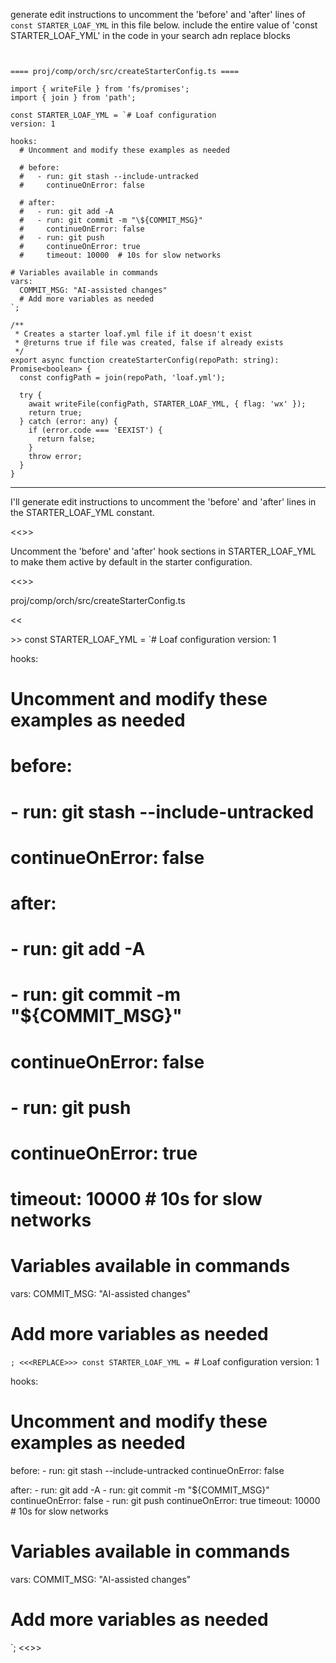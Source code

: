 generate edit instructions to uncomment the 'before' and 'after' lines of `const STARTER_LOAF_YML` in this file below.  include the entire value of 'const STARTER_LOAF_YML' in the code in your search adn replace blocks


```


==== proj/comp/orch/src/createStarterConfig.ts ====

import { writeFile } from 'fs/promises';
import { join } from 'path';

const STARTER_LOAF_YML = `# Loaf configuration
version: 1

hooks:
  # Uncomment and modify these examples as needed
  
  # before:
  #   - run: git stash --include-untracked
  #     continueOnError: false
  
  # after:
  #   - run: git add -A
  #   - run: git commit -m "\${COMMIT_MSG}"
  #     continueOnError: false
  #   - run: git push
  #     continueOnError: true
  #     timeout: 10000  # 10s for slow networks

# Variables available in commands
vars:
  COMMIT_MSG: "AI-assisted changes"
  # Add more variables as needed
`;

/**
 * Creates a starter loaf.yml file if it doesn't exist
 * @returns true if file was created, false if already exists
 */
export async function createStarterConfig(repoPath: string): Promise<boolean> {
  const configPath = join(repoPath, 'loaf.yml');
  
  try {
    await writeFile(configPath, STARTER_LOAF_YML, { flag: 'wx' });
    return true;
  } catch (error: any) {
    if (error.code === 'EEXIST') {
      return false;
    }
    throw error;
  }
}
```


-----



I'll generate edit instructions to uncomment the 'before' and 'after' lines in the STARTER_LOAF_YML constant.

<<<EXPLANATION>>>

Uncomment the 'before' and 'after' hook sections in STARTER_LOAF_YML to make them active by default in the starter configuration.

<<<FILE>>>

proj/comp/orch/src/createStarterConfig.ts

<<<SEARCH>>>
const STARTER_LOAF_YML = `# Loaf configuration
version: 1

hooks:
  # Uncomment and modify these examples as needed
  
  # before:
  #   - run: git stash --include-untracked
  #     continueOnError: false
  
  # after:
  #   - run: git add -A
  #   - run: git commit -m "\${COMMIT_MSG}"
  #     continueOnError: false
  #   - run: git push
  #     continueOnError: true
  #     timeout: 10000  # 10s for slow networks

# Variables available in commands
vars:
  COMMIT_MSG: "AI-assisted changes"
  # Add more variables as needed
`;
<<<REPLACE>>>
const STARTER_LOAF_YML = `# Loaf configuration
version: 1

hooks:
  # Uncomment and modify these examples as needed
  
  before:
    - run: git stash --include-untracked
      continueOnError: false
  
  after:
    - run: git add -A
    - run: git commit -m "\${COMMIT_MSG}"
      continueOnError: false
    - run: git push
      continueOnError: true
      timeout: 10000  # 10s for slow networks

# Variables available in commands
vars:
  COMMIT_MSG: "AI-assisted changes"
  # Add more variables as needed
`;
<<<END>>>